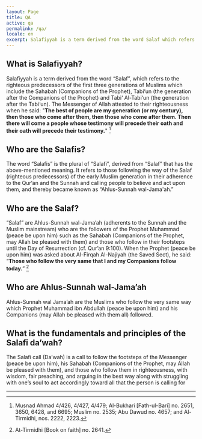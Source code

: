 ```yaml
---
layout: Page
title: QA
active: qa
permalink: /qa/
locale: en
excerpt: Salafiyyah is a term derived from the word Salaf which refers to the righteous predecessors of the first three generations of Muslims.
---
```


## What is Salafiyyah?
Salafiyyah is a term derived from the word “Salaf”, which refers to the righteous predecessors of the first three generations of Muslims which include the Sahabah (Companions of the Prophet), Tabi‘un (the generation after the Companions of the Prophet) and Tabi‘ Al-Tabi‘un (the generation after the Tabi‘un). The Messenger of Allah attested to their righteousness when he said: "**The best of people are my generation (or my century), then those who come after them, then those who come after them. Then there will come a people whose testimony will precede their oath and their oath will precede their testimony.**" [^1]

## Who are the Salafis?
The word “Salafis” is the plural of “Salafi”, derived from “Salaf” that has the above-mentioned meaning. It refers to those following the way of the Salaf (righteous predecessors) of the early Muslim generation in their adherence to the Qur‘an and the Sunnah and calling people to believe and act upon them, and thereby became known as “Ahlus-Sunnah wal-Jama'ah.”

## Who are the Salaf?
“Salaf” are Ahlus-Sunnah wal-Jama’ah (adherents to the Sunnah and the Muslim mainstream) who are the followers of the Prophet Muhammad (peace be upon him) such as the Sahabah (Companions of the Prophet, may Allah be pleased with them) and those who follow in their footsteps until the Day of Resurrection (cf. Qur’an 9:100). When the Prophet (peace be upon him) was asked about Al-Firqah Al-Najiyah (the Saved Sect), he said: “**Those who follow the very same that I and my Companions follow today.**” [^2]

## Who are Ahlus-Sunnah wal-Jama’ah
Ahlus-Sunnah wal Jama’ah are the Muslims who follow the very same way which Prophet Muhammad ibn Abdullah (peace be upon him) and his Companions (may Allah be pleased with them all) followed.

## What is the fundamentals and principles of the Salafi da’wah?
The Salafi call (Da’wah) is a call to follow the footsteps of the Messenger (peace be upon him), his Sahabah (Companions of the Prophet, may Allah be pleased with them), and those who follow them in righteousness, with wisdom, fair preaching, and arguing in the best way along with struggling with one’s soul to act accordingly toward all that the person is calling for

---

[^1]: Musnad Ahmad 4/426, 4/427, 4/479; Al-Bukhari [Fath-ul-Bari] no. 2651, 3650, 6428, and 6695; Muslim no. 2535; Abu Dawud no. 4657; and Al-Tirmidhi, nos. 2222, 2223.
[^2]: At-Tirmidhi [Book on faith] no. 2641.
